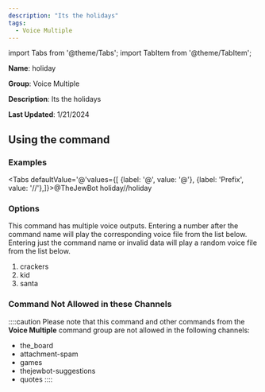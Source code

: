 ```yaml
---
description: "Its the holidays"
tags:
  - Voice Multiple
---
```

import Tabs from '@theme/Tabs';
import TabItem from '@theme/TabItem';

**Name**: holiday

**Group**: Voice Multiple

**Description**: Its the holidays

**Last Updated**: 1/21/2024

## Using the command

### Examples
<Tabs defaultValue='@'values={[ {label: '@', value: '@'}, {label: 'Prefix', value: '//'},]}><TabItem value='@'>@TheJewBot holiday</TabItem><TabItem value='//'>//holiday</TabItem></Tabs>

### Options

This command has multiple voice outputs. Entering a number after the command name will play the corresponding voice file from the list below. Entering just the command name or invalid data will play a random voice file from the list below.

 1. crackers
 1. kid
 1. santa

### Command Not Allowed in these Channels
::::caution Please note that this command and other commands from the **Voice Multiple** command group are not allowed in the following channels:
- the_board
- attachment-spam
- games
- thejewbot-suggestions
- quotes
::::